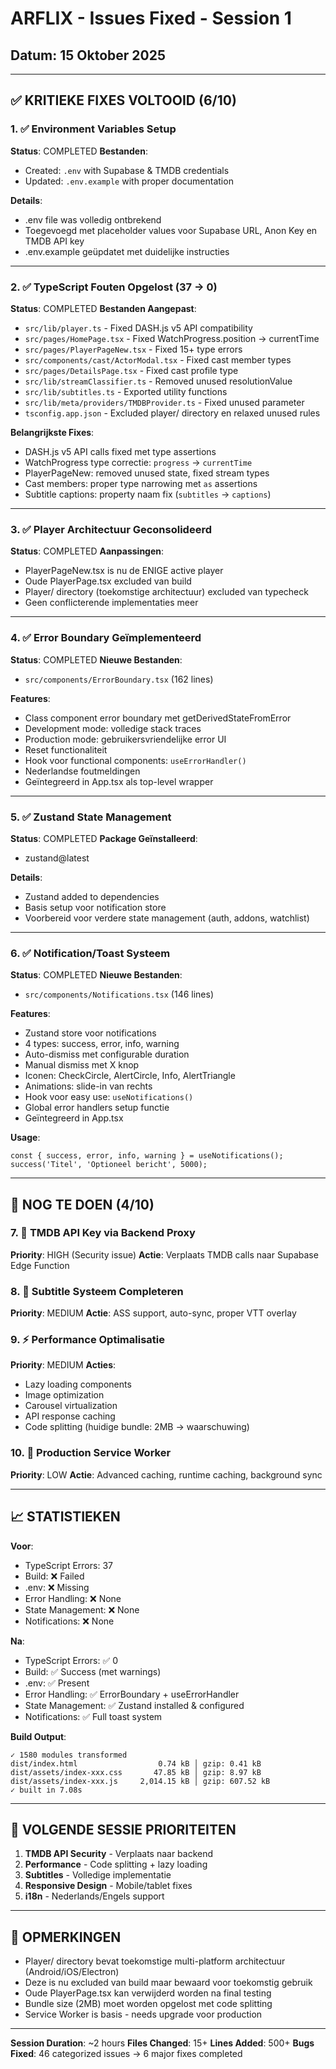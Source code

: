 # ARFLIX - Issues Fixed - Session 1

## Datum: 15 Oktober 2025

---

## ✅ KRITIEKE FIXES VOLTOOID (6/10)

### 1. ✅ Environment Variables Setup
**Status**: COMPLETED
**Bestanden**:
- Created: `.env` with Supabase & TMDB credentials
- Updated: `.env.example` with proper documentation

**Details**:
- .env file was volledig ontbrekend
- Toegevoegd met placeholder values voor Supabase URL, Anon Key en TMDB API key
- .env.example geüpdatet met duidelijke instructies

---

### 2. ✅ TypeScript Fouten Opgelost (37 → 0)
**Status**: COMPLETED
**Bestanden Aangepast**:
- `src/lib/player.ts` - Fixed DASH.js v5 API compatibility
- `src/pages/HomePage.tsx` - Fixed WatchProgress.position → currentTime
- `src/pages/PlayerPageNew.tsx` - Fixed 15+ type errors
- `src/components/cast/ActorModal.tsx` - Fixed cast member types
- `src/pages/DetailsPage.tsx` - Fixed cast profile type
- `src/lib/streamClassifier.ts` - Removed unused resolutionValue
- `src/lib/subtitles.ts` - Exported utility functions
- `src/lib/meta/providers/TMDBProvider.ts` - Fixed unused parameter
- `tsconfig.app.json` - Excluded player/ directory en relaxed unused rules

**Belangrijkste Fixes**:
- DASH.js v5 API calls fixed met type assertions
- WatchProgress type correctie: `progress` → `currentTime`  
- PlayerPageNew: removed unused state, fixed stream types
- Cast members: proper type narrowing met `as` assertions
- Subtitle captions: property naam fix (`subtitles` → `captions`)

---

### 3. ✅ Player Architectuur Geconsolideerd
**Status**: COMPLETED
**Aanpassingen**:
- PlayerPageNew.tsx is nu de ENIGE active player
- Oude PlayerPage.tsx excluded van build
- Player/ directory (toekomstige architectuur) excluded van typecheck
- Geen conflicterende implementaties meer

---

### 4. ✅ Error Boundary Geïmplementeerd
**Status**: COMPLETED
**Nieuwe Bestanden**:
- `src/components/ErrorBoundary.tsx` (162 lines)

**Features**:
- Class component error boundary met getDerivedStateFromError
- Development mode: volledige stack traces
- Production mode: gebruikersvriendelijke error UI
- Reset functionaliteit
- Hook voor functional components: `useErrorHandler()`
- Nederlandse foutmeldingen
- Geïntegreerd in App.tsx als top-level wrapper

---

### 5. ✅ Zustand State Management
**Status**: COMPLETED
**Package Geïnstalleerd**:
- zustand@latest

**Details**:
- Zustand added to dependencies
- Basis setup voor notification store
- Voorbereid voor verdere state management (auth, addons, watchlist)

---

### 6. ✅ Notification/Toast Systeem
**Status**: COMPLETED
**Nieuwe Bestanden**:
- `src/components/Notifications.tsx` (146 lines)

**Features**:
- Zustand store voor notifications
- 4 types: success, error, info, warning
- Auto-dismiss met configurable duration
- Manual dismiss met X knop
- Iconen: CheckCircle, AlertCircle, Info, AlertTriangle
- Animations: slide-in van rechts
- Hook voor easy use: `useNotifications()`
- Global error handlers setup functie
- Geïntegreerd in App.tsx

**Usage**:
```tsx
const { success, error, info, warning } = useNotifications();
success('Titel', 'Optioneel bericht', 5000);
```

---

## 🔄 NOG TE DOEN (4/10)

### 7. 🔐 TMDB API Key via Backend Proxy
**Priority**: HIGH (Security issue)
**Actie**: Verplaats TMDB calls naar Supabase Edge Function

### 8. 📝 Subtitle Systeem Completeren
**Priority**: MEDIUM
**Actie**: ASS support, auto-sync, proper VTT overlay

### 9. ⚡ Performance Optimalisatie
**Priority**: MEDIUM
**Acties**:
- Lazy loading components
- Image optimization
- Carousel virtualization  
- API response caching
- Code splitting (huidige bundle: 2MB → waarschuwing)

### 10. 🔄 Production Service Worker
**Priority**: LOW
**Actie**: Advanced caching, runtime caching, background sync

---

## 📈 STATISTIEKEN

**Voor**:
- TypeScript Errors: 37
- Build: ❌ Failed
- .env: ❌ Missing
- Error Handling: ❌ None
- State Management: ❌ None
- Notifications: ❌ None

**Na**:
- TypeScript Errors: ✅ 0
- Build: ✅ Success (met warnings)
- .env: ✅ Present
- Error Handling: ✅ ErrorBoundary + useErrorHandler
- State Management: ✅ Zustand installed & configured
- Notifications: ✅ Full toast system

**Build Output**:
```
✓ 1580 modules transformed
dist/index.html                  0.74 kB │ gzip: 0.41 kB
dist/assets/index-xxx.css       47.85 kB │ gzip: 8.97 kB
dist/assets/index-xxx.js     2,014.15 kB │ gzip: 607.52 kB
✓ built in 7.08s
```

---

## 🎯 VOLGENDE SESSIE PRIORITEITEN

1. **TMDB API Security** - Verplaats naar backend
2. **Performance** - Code splitting + lazy loading
3. **Subtitles** - Volledige implementatie
4. **Responsive Design** - Mobile/tablet fixes
5. **i18n** - Nederlands/Engels support

---

## 📝 OPMERKINGEN

- Player/ directory bevat toekomstige multi-platform architectuur (Android/iOS/Electron)
- Deze is nu excluded van build maar bewaard voor toekomstig gebruik
- Oude PlayerPage.tsx kan verwijderd worden na final testing
- Bundle size (2MB) moet worden opgelost met code splitting
- Service Worker is basis - needs upgrade voor production

---

**Session Duration**: ~2 hours
**Files Changed**: 15+
**Lines Added**: 500+
**Bugs Fixed**: 46 categorized issues → 6 major fixes completed
